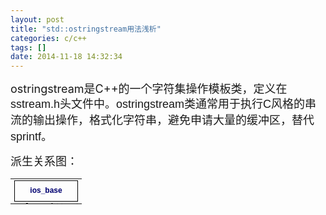 ```yaml
---
layout: post
title: "std::ostringstream用法浅析"
categories: c/c++
tags: []
date: 2014-11-18 14:32:34
---
```


<p><span style="font-size:18px"><span style="white-space:pre"></span>ostringstream是C&#43;&#43;的一个字符集操作模板类，定义在<span style="font-family:Arial"><span style="line-height:26px">sstream.h头文件中。<span style="font-family:Arial; line-height:26px">ostringstream类通常用于执行C风&#26684;的串流的输出操作，&#26684;式化字符串，避免申请大量的缓冲区，替代sprintf。</span></span></span></span></p>
<p><span style="font-size:18px"><span style="font-family:Arial"><span style="line-height:26px"><span style="font-family:Arial; line-height:26px">派生关系图：</span></span></span></span></p>
<p><span style="font-size:18px"><span style="font-family:Arial"><span style="line-height:26px"><span style="font-family:Arial; line-height:26px"></span></span></span></span>
<table class="hierarchy   " style="font-family:verdana,arial,helvetica,sans-serif; font-size:12px; color:rgb(0,0,0); zoom:1; text-align:start">
<tbody>
<tr>
<td>
<div style="margin:0px; width:100px; height:24px; text-align:center; padding-top:8px; border:1px solid black">
<strong><a href="http://www.cplusplus.com/ios_base" style="text-decoration:initial; color:rgb(0,0,112)">ios_base</a></strong>



<pre>
referer:http://blog.csdn.net/oodsong/article/details/8205976
</pre>
